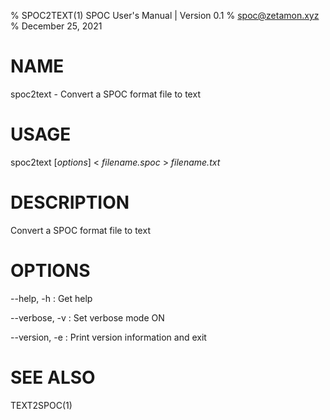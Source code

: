 % SPOC2TEXT(1) SPOC User's Manual | Version 0.1
% spoc@zetamon.xyz
% December 25, 2021

# NAME

spoc2text - Convert a SPOC format file to text

# USAGE

spoc2text [*options*] < *filename.spoc* > *filename.txt*

# DESCRIPTION

Convert a SPOC format file to text

# OPTIONS

\-\-help, -h
:   Get help

\-\-verbose, -v
:   Set verbose mode ON

\-\-version, -e
:   Print version information and exit

# SEE ALSO

TEXT2SPOC(1)
